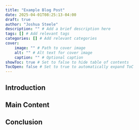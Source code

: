 ```yaml
---
title: "Example Blog Post"
date: 2025-04-01T08:25:13-04:00
draft: true
author: "Joshua Steele"
description: "" # Add a brief description here
tags: [] # Add relevant tags
categories: [] # Add relevant categories
cover:
    image: "" # Path to cover image
    alt: "" # Alt text for cover image
    caption: "" # Optional caption
showToc: true # Set to false to hide table of contents
TocOpen: false # Set to true to automatically expand ToC
---
```


## Introduction

<!-- Your compelling introduction goes here -->

## Main Content

<!-- Your main content sections go here -->

## Conclusion

<!-- Your wrap-up goes here -->